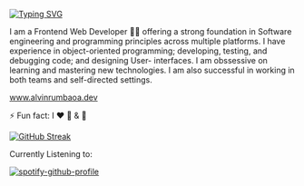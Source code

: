 [![Typing SVG](https://readme-typing-svg.herokuapp.com?font=Poppins&color=%23747474&lines=Hello!+My+Name+is+Alvin+Rumbaoa+%F0%9F%91%8B)](https://git.io/typing-svg)

I am a Frontend Web Developer 👨‍💻 offering a strong foundation in Software engineering and programming principles across multiple platforms. I have experience in object-oriented programming; developing, testing, and debugging code; and designing  User- interfaces. I am obssessive on learning and mastering new technologies. I am also successful in working in both teams and self-directed settings.

www.alvinrumbaoa.dev  
  
⚡  Fun fact: I ❤️ 🏀  & 🎸

[![GitHub Streak](https://github-readme-streak-stats.herokuapp.com?user=xenodochy23&theme=maroongold_border=true&date_format=M%20j%5B%2C%20Y%5D)](https://git.io/streak-stats)
    
Currently Listening to: 

[![spotify-github-profile](https://spotify-github-profile.vercel.app/api/view?uid=5qyz8t2b4hqdukcxrza4sex1k&cover_image=true&theme=default)](https://github.com/kittinan/spotify-github-profile)
